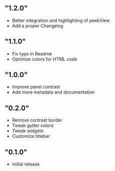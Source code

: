## "1.2.0"
- Better integration and highlighting of peekView
- Add a proper Changelog

## "1.1.0"
- Fix typo in Readme
- Optimize colors for HTML code

## "1.0.0"
- Improve panel contrast
- Add more metadata and documentation

## "0.2.0"
- Remove contrast border
- Tweak gutter colors
- Tweak widgets
- Customize titlebar

## "0.1.0"
- Initial release

